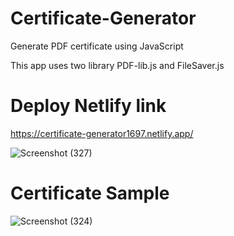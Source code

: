 # Certificate-Generator

Generate PDF certificate using JavaScript

This app uses two library PDF-lib.js and FileSaver.js

# Deploy Netlify link
https://certificate-generator1697.netlify.app/


![Screenshot (327)](https://github.com/Pushpendra-1697/Certificate-Generator/assets/104748364/7e954dc0-9f4e-4442-ba5a-dec4198d0148)


# Certificate Sample
![Screenshot (324)](https://github.com/Pushpendra-1697/Certificate-Generator/assets/104748364/edbe66a2-7a81-4093-9d5c-8b20f75b1313)
